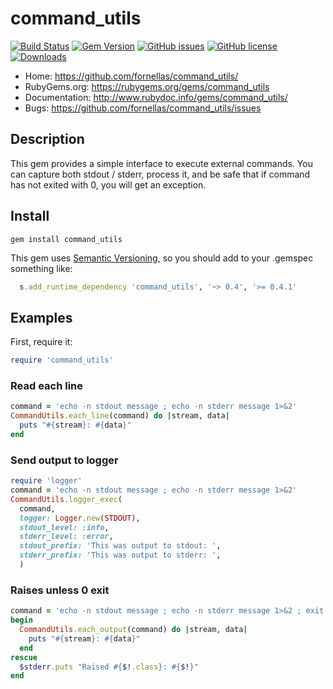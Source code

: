 # command_utils

[![Build Status](https://travis-ci.org/fornellas/command_utils.svg?branch=master)](https://travis-ci.org/fornellas/command_utils)
[![Gem Version](https://badge.fury.io/rb/command_utils.svg)](http://badge.fury.io/rb/command_utils)
[![GitHub issues](https://img.shields.io/github/issues/fornellas/command_utils.svg)](https://github.com/fornellas/command_utils/issues)
[![GitHub license](https://img.shields.io/badge/license-GPLv3-blue.svg)](https://raw.githubusercontent.com/fornellas/command_utils/master/LICENSE)
[![Downloads](http://ruby-gem-downloads-badge.herokuapp.com/command_utils?type=total)](https://rubygems.org/gems/command_utils)

* Home: https://github.com/fornellas/command_utils/
* RubyGems.org: https://rubygems.org/gems/command_utils
* Documentation: http://www.rubydoc.info/gems/command_utils/
* Bugs: https://github.com/fornellas/command_utils/issues

## Description

This gem provides a simple interface to execute external commands. You can capture both stdout / stderr, process it, and be safe that if command has not exited with 0, you will get an exception.

## Install

    gem install command_utils

This gem uses [Semantic Versioning](http://semver.org/), so you should add to your .gemspec something like:
```ruby
  s.add_runtime_dependency 'command_utils', '~> 0.4', '>= 0.4.1'
```

## Examples

First, require it:
```ruby
require 'command_utils'
```

### Read each line

```ruby
command = 'echo -n stdout message ; echo -n stderr message 1>&2'
CommandUtils.each_line(command) do |stream, data|
  puts "#{stream}: #{data}"
end
```

### Send output to logger

```ruby
require 'logger'
command = 'echo -n stdout message ; echo -n stderr message 1>&2'
CommandUtils.logger_exec(
  command,
  logger: Logger.new(STDOUT),
  stdout_level: :info,
  stderr_level: :error,
  stdout_prefix: 'This was output to stdout: ',
  stderr_prefix: 'This was output to stderr: ',
  )
```

### Raises unless 0 exit

```ruby
command = 'echo -n stdout message ; echo -n stderr message 1>&2 ; exit 3'
begin
  CommandUtils.each_output(command) do |stream, data|
    puts "#{stream}: #{data}"
  end
rescue
  $stderr.puts "Raised #{$!.class}: #{$!}"
end
```
